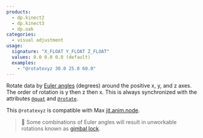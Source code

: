 ```yaml
---
products:
  - dp.kinect2
  - dp.kinect3
  - dp.oak
categories:
  - visual adjustment
usage:
  signature: "X_FLOAT Y_FLOAT Z_FLOAT"
  values: 0.0 0.0 0.0 (default)
  examples:
    - "@rotatexyz 30.0 25.0 60.0"
---
```


Rotate data by [Euler angles](https://en.wikipedia.org/wiki/Euler_angles)
(degrees) around the positive x, y, and z axes. The order of rotation is y then z then x.
This is always synchronized with the attributes [`@quat`](quat.md)
and [`@rotate`](rotate.md).

This `@rotatexyz` is compatible with Max
[jit.anim.node](https://docs.cycling74.com/max7/refpages/jit.anim.node).

> :memo: Some combinations of Euler angles will result in unworkable
> rotations known as [gimbal lock](https://en.wikipedia.org/wiki/Gimbal_lock).

